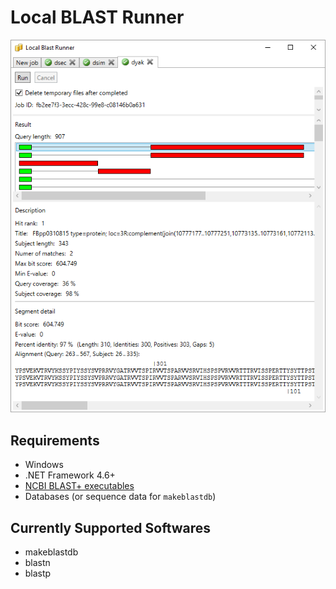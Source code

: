 # Local BLAST Runner

![Screenshot](https://github.com/fog-bank/localblast/blob/master/docs/images/screenshot.png)

## Requirements
* Windows
* .NET Framework 4.6+
* [NCBI BLAST+ executables](https://blast.ncbi.nlm.nih.gov/Blast.cgi?CMD=Web&PAGE_TYPE=BlastDocs&DOC_TYPE=Download)
* Databases (or sequence data for `makeblastdb`)

## Currently Supported Softwares
* makeblastdb
* blastn
* blastp
